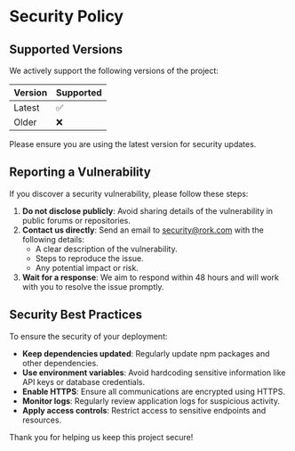 # Security Policy

## Supported Versions

We actively support the following versions of the project:

| Version | Supported          |
|---------|--------------------|
| Latest  | :white_check_mark: |
| Older   | :x:                |

Please ensure you are using the latest version for security updates.

## Reporting a Vulnerability

If you discover a security vulnerability, please follow these steps:

1. **Do not disclose publicly**: Avoid sharing details of the vulnerability in public forums or repositories.
2. **Contact us directly**: Send an email to [security@rork.com](mailto:security@rork.com) with the following details:
   - A clear description of the vulnerability.
   - Steps to reproduce the issue.
   - Any potential impact or risk.
3. **Wait for a response**: We aim to respond within 48 hours and will work with you to resolve the issue promptly.

## Security Best Practices

To ensure the security of your deployment:

- **Keep dependencies updated**: Regularly update npm packages and other dependencies.
- **Use environment variables**: Avoid hardcoding sensitive information like API keys or database credentials.
- **Enable HTTPS**: Ensure all communications are encrypted using HTTPS.
- **Monitor logs**: Regularly review application logs for suspicious activity.
- **Apply access controls**: Restrict access to sensitive endpoints and resources.

Thank you for helping us keep this project secure!
